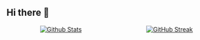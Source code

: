 ## Hi there 👋
<div style="display: flex; width: 100%;">
  <a href="https://github.com/vrwboi" style="flex: 1; text-align: center;">
    <img height="170" align="center" src="https://github-readme-stats.vercel.app/api?username=vrwboi&show_icons=true&theme=omni&count_private=true" alt="Github Stats" style="max-width: 100%; height: auto;" />
  </a>
  <a href="https://github.com/vrwboi" style="flex: 1; text-align: center;">
    <img height="170" align="center" src="https://streak-stats.demolab.com?user=vrwboi&theme=neon&mode=weekly" alt="GitHub Streak" style="max-width: 100%; height: auto;" />
  </a>
</div>

<!--<a href="https://github.com/vrwboi">
    <img height="158" with="" align="center" src="https://github-readme-stats.vercel.app/api?username=vrwboi&show_icons=true&theme=omni&count_private=true" alt="Github Stats" />
</a>
<a href="https://github.com/vrwboi">
        <img height="158" align="center" src="https://streak-stats.demolab.com?user=vrwboi&theme=neon&mode=weekly" alt="GitHub Streak" />
</a>-->

<!-- <a href="https://github.com/anuraghazra/github-readme-stats">
        <img height="278" align="center" src="https://github-readme-stats.vercel.app/api/top-langs/?username=anuraghazra&langs_count=15&layout=pie" alt="Top Langs" />
</a> -->


<!--
**vrwboi/vrwboi** is a ✨ _special_ ✨ repository because its `README.md` (this file) appears on your GitHub profile.

Here are some ideas to get you started:


- 🔭 I’m currently working on ...
- 🌱 I’m currently learning ...
- 👯 I’m looking to collaborate on ...
- 🤔 I’m looking for help with ...
- 💬 Ask me about ...
- 📫 How to reach me: ...
- 😄 Pronouns: ...
- ⚡ Fun fact: ...
-->
